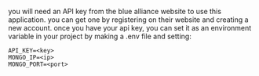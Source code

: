 you will need an API key from the blue alliance website to use this application. you can get one by registering on their website and creating a new account. once you have your api key, you can set it as an environment variable in your project by making a .env file and setting:

`API_KEY=<key>`<br>
`MONGO_IP=<ip>`<br>
`MONGO_PORT=<port>`